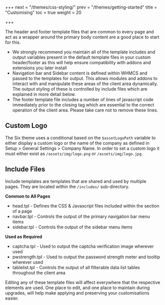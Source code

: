 +++
next = "/themes/css-styling/"
prev = "/themes/getting-started"
title = "Customising"
toc = true
weight = 20

+++

The header and footer template files that are common to every page and act as a wrapper around the primary body content are a good place to start for this.

* We strongly recommend you maintain all of the template includes and output variables present in the default template files in your custom header/footer as this will help ensure compatibility with addons and extensions you later install
* Navigation bar and Sidebar content is defined within WHMCS and passed to the templates for output. This allows modules and addons to interact with and manipulate these areas of the client area dynamically. The output styling of these is controlled by include files which are explained in more detail below.
* The footer template file includes a number of lines of javascript code immediately prior to the closing </body> tag which are essential to the correct operation of the client area. Please take care not to remove these lines.

## Custom Logo

The Six theme uses a conditional based on the ```$assetLogoPath``` variable to either display a custom logo or the name of the company as defined in Setup > General Settings > Company Name. In order to set a custom logo it must either exist as `/assets/img/logo.png` or `/assets/img/logo.jpg`.

## Include Files

Include templates are templates that are shared and used by multiple pages. They are located within the `/includes/` sub-directory.

**Common to All Pages**

* head.tpl - Defines the CSS & Javascript files included within the <head> section of a page
* navbar.tpl - Controls the output of the primary navigation bar menu items
* sidebar.tpl - Controls the output of the sidebar menu items

**Used as Required**

* captcha.tpl - Used to output the captcha verification image wherever used
* pwstrength.tpl - Used to output the password strength meter and tooltip wherever used
* tablelist.tpl - Controls the output of all filterable data list tables throughout the client area

Editing any of these template files will affect everywhere that the respective elements are used. One place to edit, and one place to maintain during upgrades, will help make applying and preserving your customisations easier.
